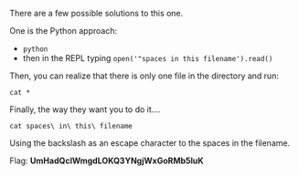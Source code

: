 There are a few possible solutions to this one.

One is the Python approach:

  * `python` 
  * then in the REPL typing `open('"spaces in this filename').read()`
  
Then, you can realize that there is only one file in the directory and run:

`cat *`

Finally, the way they want you to do it....

`cat spaces\ in\ this\ filename`

Using the backslash as an escape character to the spaces in the filename.

Flag: **UmHadQclWmgdLOKQ3YNgjWxGoRMb5luK**
